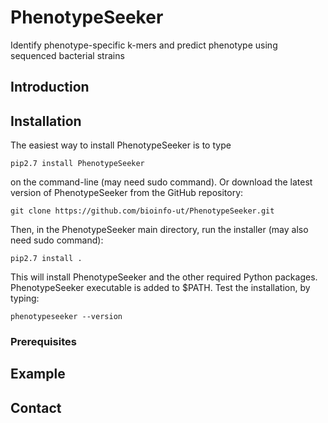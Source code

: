 # PhenotypeSeeker
Identify phenotype-specific k-mers and predict phenotype using sequenced bacterial strains
## Introduction
## Installation
The easiest way to install PhenotypeSeeker is to type
```
pip2.7 install PhenotypeSeeker
```
on the command-line (may need sudo command). 
Or download the latest version of PhenotypeSeeker from the GitHub repository:
```
git clone https://github.com/bioinfo-ut/PhenotypeSeeker.git
```
Then, in the PhenotypeSeeker main directory, run the installer (may also need sudo command):
```
pip2.7 install .
```
This will install PhenotypeSeeker and the other required Python packages. PhenotypeSeeker executable is added to $PATH.
Test the installation, by typing:
```
phenotypeseeker --version
```

### Prerequisites
## Example
## Contact
